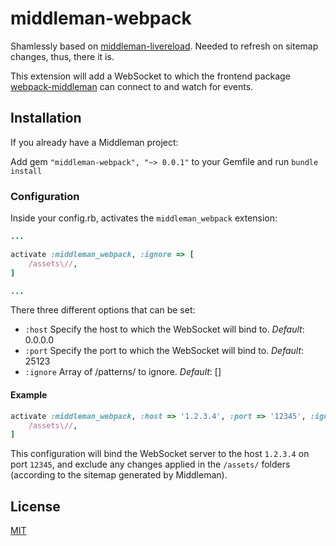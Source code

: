 middleman-webpack
=====

Shamlessly based on [middleman-livereload](https://github.com/middleman/middleman-livereload).
Needed to refresh on sitemap changes, thus, there it is.

This extension will add a WebSocket to which the frontend package [webpack-middleman](https://github.com/lovethebomb/webpack-middleman) can connect to and watch for events.

## Installation
If you already have a Middleman project:

Add gem `"middleman-webpack", "~> 0.0.1"` to your Gemfile and run `bundle install`


### Configuration
Inside your config.rb, activates the `middleman_webpack`  extension:

```ruby
...

activate :middleman_webpack, :ignore => [
    /assets\//,
]

...
```

There three different options that can be set:

* `:host` Specify the host to which the WebSocket will bind to. *Default*: 0.0.0.0
* `:port` Specify the port to which the WebSocket will bind to. *Default*: 25123
* `:ignore` Array of /patterns/ to ignore. *Default*: []

#### Example
```ruby
activate :middleman_webpack, :host => '1.2.3.4', :port => '12345', :ignore => [
    /assets\//,
]
```

This configuration will bind the WebSocket server to the host `1.2.3.4` on port `12345`, and exclude any changes applied in the `/assets/` folders (according to the sitemap generated by Middleman).


## License
[MIT](https://tldrlegal.com/license/mit-license)

